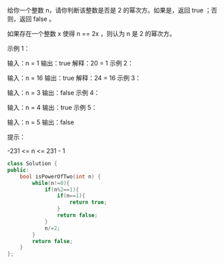 给你一个整数 n，请你判断该整数是否是 2 的幂次方。如果是，返回 true ；否则，返回 false 。

如果存在一个整数 x 使得 n == 2x ，则认为 n 是 2 的幂次方。

 

示例 1：

输入：n = 1
输出：true
解释：20 = 1
示例 2：

输入：n = 16
输出：true
解释：24 = 16
示例 3：

输入：n = 3
输出：false
示例 4：

输入：n = 4
输出：true
示例 5：

输入：n = 5
输出：false


提示：

-231 <= n <= 231 - 1

```cpp
class Solution {
public:
    bool isPowerOfTwo(int n) {
        while(n!=0){
            if(n%2==1){
                if(n==1){
                    return true;
                }
                return false;
            }
            n/=2;
        }
        return false;
    }
};
```

